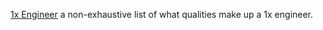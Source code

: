 
[1x Engineer](https://1x.engineer/)
a non-exhaustive list of what qualities make up a 1x engineer.

